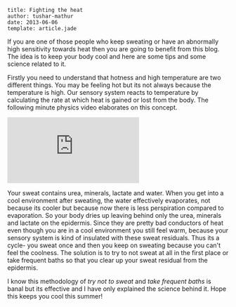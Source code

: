 ```metadata
title: Fighting the heat
author: tushar-mathur
date: 2013-06-06
template: article.jade
```

If you are one of those people who keep sweating or have an abnormally high sensitivity towards heat then you are going to benefit from this blog. The idea is to keep your body cool and here are some tips and some science related to it.

<span class="more"/>

Firstly you need to understand that hotness and high temperature are two different things. You may be feeling hot but its not always because the temperature is high. Our sensory system reacts to temperature by calculating the rate at which heat is gained or lost from the body. The following minute physics video elaborates on this concept.


<iframe class='youtube' src="http://www.youtube.com/embed/yXT012us9ng" frameborder="0" allowfullscreen></iframe>  

    
Your sweat contains urea, minerals, lactate and water. When you get into a cool environment after sweating, the water effectively evaporates, not because its cooler but because now there is less perspiration compared to evaporation. So your body dries up leaving behind only the urea, minerals and lactate on the epidermis. Since they are pretty bad conductors of heat even though you are in a cool environment you still feel warm, because your sensory system is kind of insulated with these sweat residuals. Thus its a cycle- you sweat once and then you keep on sweating because you can't feel the coolness. The solution is to try to not sweat at all in the first place or take frequent baths so that you clear up your sweat residual from the epidermis.

I know this methodology of _try not to sweat_ and _take frequent baths_ is banal but its effective and I have only explained the science behind it. Hope this keeps you cool this summer!